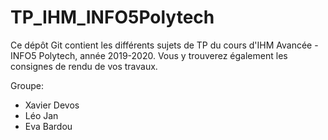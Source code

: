 # TP_IHM_INFO5Polytech

Ce dépôt Git contient les différents sujets de TP du cours d'IHM Avancée - INFO5 Polytech, année 2019-2020. Vous y trouverez également les consignes de rendu de vos travaux.

Groupe:  
* Xavier Devos  
* Léo Jan   
* Eva Bardou
